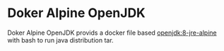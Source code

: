# Doker Alpine OpenJDK

Doker Alpine OpenJDK provids a docker file based [openjdk:8-jre-alpine](https://hub.docker.com/_/openjdk/) with bash to run java distribution tar.